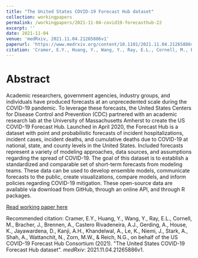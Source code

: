 ```yaml
---
title: "The United States COVID-19 Forecast Hub dataset"
collection: workingpapers
permalink: /workingpapers/2021-11-04-covid19-forecasthub-22
excerpt: ''
date: 2021-11-04
venue: 'medRxiv, 2021.11.04.21265886v1'
paperurl: 'https://www.medrxiv.org/content/10.1101/2021.11.04.21265886v1'
citation: 'Cramer, E.Y., Huang, Y., Wang, Y., Ray, E.L., Cornell, M., Bracher, J., Brennen, A., Castero Rivadeneira, A.J., Gerding, A., House, K., Jayawardena, D., Kanji, A.H., Khandelwal, A., Le, K., Niemi, J., Stark, A., Shah, A., Wattanchit, N., Zorn, M.W., & Reich, N.G., on behalf of the US COVID-19 Forecast Hub Consortium (2021). medRxiv, 2021.11.04.21265886v1.'
---
```


# Abstract
Academic researchers, government agencies, industry groups, and individuals have produced forecasts at an unprecedented scale during the COVID-19 pandemic. To leverage these forecasts, the United States Centers for Disease Control and Prevention (CDC) partnered with an academic research lab at the University of Massachusetts Amherst to create the US COVID-19 Forecast Hub. Launched in April 2020, the Forecast Hub is a dataset with point and probabilistic forecasts of incident hospitalizations, incident cases, incident deaths, and cumulative deaths due to COVID-19 at national, state, and county levels in the United States. Included forecasts represent a variety of modeling approaches, data sources, and assumptions regarding the spread of COVID-19. The goal of this dataset is to establish a standardized and comparable set of short-term forecasts from modeling teams. These data can be used to develop ensemble models, communicate forecasts to the public, create visualizations, compare models, and inform policies regarding COVID-19 mitigation. These open-source data are available via download from GitHub, through an online API, and through R packages.


[Read working paper here](https://www.medrxiv.org/content/10.1101/2021.11.04.21265886v1)

Recommended citation: Cramer, E.Y., Huang, Y., Wang, Y., Ray, E.L., Cornell, M., Bracher, J., Brennen, A., Castero Rivadeneira, A.J., Gerding, A., House, K., Jayawardena, D., Kanji, A.H., Khandelwal, A., Le, K., Niemi, J., Stark, A., Shah, A., Wattanchit, N., Zorn, M.W., & Reich, N.G., on behalf of the US COVID-19 Forecast Hub Consortium (2021). &quot;The United States COVID-19 Forecast Hub dataset&quot;. <i>medRxiv</i>: 2021.11.04.21265886v1. 



